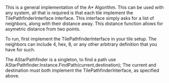 This is a general implementation of the A* Algorithm. This can be used with any system, all that is required is that each tile implement the TilePathfinderInterface interface. This interface simply asks for a list of neighbors, along with their distance away. This distance function allows for asymetric distance from two points.

To run, first implement the TilePathfinderInterface in your tile setup. The neighbors can include 4, hex, 8, or any other arbitrary definition that you have for such. 

The AStarPathfinder is a singleton, to find a path use AStarPathfinder.Instance.FindPath(current,destination); The current and destination must both implement the TilePathfinderInterface, as specified above.
